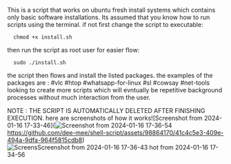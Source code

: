 This is a script that works on ubuntu fresh 
install systems which contains
only basic software installations.
Its assumed that you know how to run scripts using the terminal.
if not first change the script to executable:

      chmod +x install.sh

then run the script as root user for easier flow:

      sudo ./install.sh
      
the script then flows and install the listed packages.
the examples of the packages are :
      #vlc
      #htop
      #whatsapp-for-linux
      #sl
      #cowsay
      #net-tools
looking to create more scripts which will evntually be repetitive background processes 
without much interaction from the user.


NOTE : THE SCRIPT IS AUTOMATICALLY DELETED AFTER FINISHING EXECUTION.
here are screenshots of how it works![Screenshot from 2024-01-16 17-33-46](![Screenshot from 2024-01-16 17-36-54](https://github.com/dee-mee/shell-script/assets/98864170/0046044c-85ce-48d9-b6b1-3cd521220d4f)
https://github.com/dee-mee/shell-script/assets/98864170/41c4c5e3-409e-494a-9dfa-964f5815cdb8)
![Screens![Screenshot from 2024-01-16 17-36-43](https://github.com/dee-mee/shell-script/assets/98864170/e7db5945-4a6a-4a31-b04f-d4bde7a5d610)
hot from 2024-01-16 17-34-56](https://github.com/dee-mee/shell-script/assets/98864170/1214ce73-1307-4258-8c86-acf037208600)

